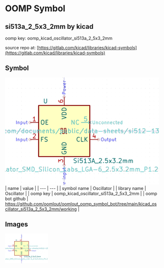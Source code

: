 # OOMP Symbol  
## si513a_2_5x3_2mm  by kicad  
  
oomp key: oomp_kicad_oscillator_si513a_2_5x3_2mm  
  
source repo at: [https://gitlab.com/kicad/libraries/kicad-symbols](https://gitlab.com/kicad/libraries/kicad-symbols)  
## Symbol  
  
[![working.png](working_600.png)](working.png)  
| name | value | 
| --- | --- | 
| symbol name | Oscillator | 
| library name | Oscillator | 
| oomp key | oomp_kicad_oscillator_si513a_2_5x3_2mm | 
| oomp bot github | https://github.com/oomlout/oomlout_oomp_symbol_bot/tree/main/kicad_oscillator_si513a_2_5x3_2mm/working | 
## Images  
  
[![working.png](working_140.png)](working.png)  
